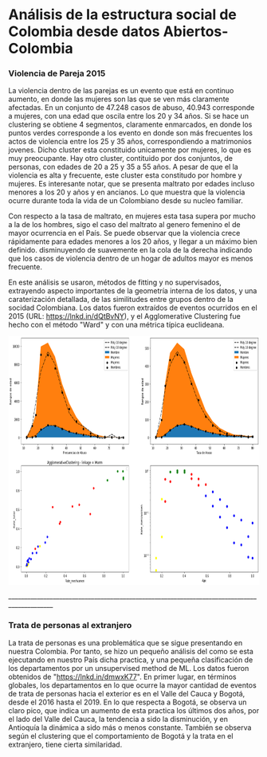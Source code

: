 # Análisis de la estructura social de Colombia desde datos Abiertos-Colombia

<h3> Violencia de Pareja 2015 </h3>

La violencia dentro de las parejas es un evento que está en continuo aumento, en donde las mujeres son las que se ven más claramente afectadas. En un conjunto de 47.248 casos de abuso, 40.943 corresponde a mujeres, con una edad que oscila entre los 20 y 34 años. Si se hace un clustering se obtiene 4 segmentos, claramente enmarcados, en donde los puntos verdes corresponde a los evento en donde son más frecuentes los actos de violencia entre los 25 y 35 años, correspondiendo a matrimonios jovenes. Dicho cluster esta constituido unicamente por mujeres, lo que es muy preocupante. Hay otro cluster, contituido por dos conjuntos, de personas, con edades de 20 a 25 y 35 a 55 años. A pesar de que el la violencia es alta y frecuente, este cluster esta constitudo por hombre y mujeres. Es interesante notar, que se presenta maltrato por edades incluso menores a los 20 y años y en ancianos. Lo que muestra que la violencia ocurre durante toda la vida de un Colombiano desde su nucleo familiar. 

Con respecto a la tasa de maltrato, en mujeres esta tasa supera por mucho a la de los hombres, sigo el caso del maltrato al genero femenino el de mayor ocurrencia en el País. Se puede observar que la violencia crece rápidamente para edades menores a los 20 años, y llegar a un máximo bien definido. disminuyendo de suavemente en la cola de la derecha indicando que los casos de violencia dentro de un hogar de adultos mayor es menos frecuente. 

En este análisis se usaron, métodos de fitting y no supervisados, extrayendo aspecto importantes de la geometría interna de los datos, y una caraterización detallada, de las similitudes entre grupos dentro de la socidad Colombiana. Los datos fueron extraídos de eventos ocurridos en el 2015 (URL: https://lnkd.in/dQtBvNY), y el Agglomerative Clustering fue hecho con el método "Ward" y con una métrica típica euclideana.

<p align="center"><img src="https://github.com/eulan/Social_Colombian_Analysis/blob/master/index.png" align=middle width=700pt height=500pt/></p>
____________________________________________________________________________________________
<h3> Trata de personas al extranjero </h3>

La trata de personas es una problemática que se sigue presentando en nuestra Colombia. Por tanto, se hizo un pequeño análisis del como se esta ejecutando en nuestro País dicha practica, y una pequeña clasificación de los departamentos por un unsupervised method de ML. Los datos fueron obtenidos de "https://lnkd.in/dmwxK77". En primer lugar, en términos globales, los departamentos en lo que ocurre la mayor cantidad de eventos de trata de personas hacia el exterior es en el Valle del Cauca y Bogotá, desde el 2016 hasta el 2019. En lo que respecta a Bogotá, se observa un claro pico, que indica un aumento de esta practica los últimos dos años, por el lado del Valle del Cauca, la tendencia a sido la disminución, y en Antioquía la dinámica a sido más o menos constante. También se observa según el clustering que el comportamiento de Bogotá y la trata en el extranjero, tiene cierta similaridad.



